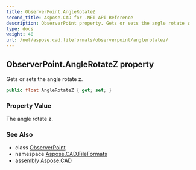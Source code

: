 ```yaml
---
title: ObserverPoint.AngleRotateZ
second_title: Aspose.CAD for .NET API Reference
description: ObserverPoint property. Gets or sets the angle rotate z
type: docs
weight: 40
url: /net/aspose.cad.fileformats/observerpoint/anglerotatez/
---
```

## ObserverPoint.AngleRotateZ property

Gets or sets the angle rotate z.

```csharp
public float AngleRotateZ { get; set; }
```

### Property Value

The angle rotate z.

### See Also

* class [ObserverPoint](../)
* namespace [Aspose.CAD.FileFormats](../../observerpoint/)
* assembly [Aspose.CAD](../../../)


